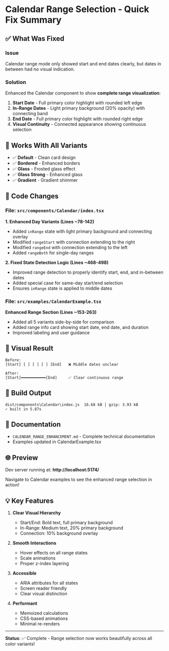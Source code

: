 # Calendar Range Selection - Quick Fix Summary

## ✅ What Was Fixed

### Issue

Calendar range mode only showed start and end dates clearly, but dates in between had no visual indication.

### Solution

Enhanced the Calendar component to show **complete range visualization**:

1. **Start Date** - Full primary color highlight with rounded left edge
2. **In-Range Dates** - Light primary background (20% opacity) with connecting band
3. **End Date** - Full primary color highlight with rounded right edge
4. **Visual Continuity** - Connected appearance showing continuous selection

## 🎨 Works With All Variants

- ✅ **Default** - Clean card design
- ✅ **Bordered** - Enhanced borders
- ✅ **Glass** - Frosted glass effect
- ✅ **Glass Strong** - Enhanced glass
- ✅ **Gradient** - Gradient shimmer

## 📝 Code Changes

### File: `src/components/Calendar/index.tsx`

**1. Enhanced Day Variants (Lines ~78-142)**

- Added `inRange` state with light primary background and connecting overlay
- Modified `rangeStart` with connection extending to the right
- Modified `rangeEnd` with connection extending to the left
- Added `rangeBoth` for single-day ranges

**2. Fixed State Detection Logic (Lines ~468-498)**

- Improved range detection to properly identify start, end, and in-between dates
- Added special case for same-day start/end selection
- Ensures `inRange` state is applied to middle dates

### File: `src/examples/CalendarExample.tsx`

**Enhanced Range Section (Lines ~153-263)**

- Added all 5 variants side-by-side for comparison
- Added range info card showing start date, end date, and duration
- Improved labeling and user guidance

## 🎯 Visual Result

```
Before:
[Start] [ ] [ ] [ ] [End]   ❌ Middle dates unclear

After:
[Start]━━━━━━━━━━━[End]     ✅ Clear continuous range
```

## 🚀 Build Output

```
dist/components\Calendar\index.js  16.68 kB │ gzip: 3.93 kB
✓ built in 5.87s
```

## 📖 Documentation

- `CALENDAR_RANGE_ENHANCEMENT.md` - Complete technical documentation
- Examples updated in CalendarExample.tsx

## 🌐 Preview

Dev server running at: **http://localhost:5174/**

Navigate to Calendar examples to see the enhanced range selection in action!

## 💡 Key Features

1. **Clear Visual Hierarchy**

   - Start/End: Bold text, full primary background
   - In-Range: Medium text, 20% primary background
   - Connection: 10% background overlay

2. **Smooth Interactions**

   - Hover effects on all range states
   - Scale animations
   - Proper z-index layering

3. **Accessible**

   - ARIA attributes for all states
   - Screen reader friendly
   - Clear visual distinction

4. **Performant**
   - Memoized calculations
   - CSS-based animations
   - Minimal re-renders

---

**Status**: ✅ Complete - Range selection now works beautifully across all color variants!
